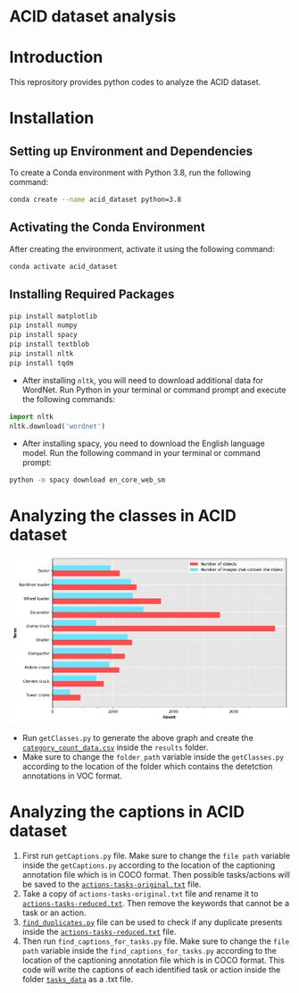 # ACID dataset analysis

# Introduction
This reprository provides python codes to analyze the ACID dataset.

# Installation
## Setting up Environment and Dependencies

To create a Conda environment with Python 3.8, run the following command:

```bash
conda create --name acid_dataset python=3.8
```

## Activating the Conda Environment
After creating the environment, activate it using the following command:

```bash
conda activate acid_dataset
```
## Installing Required Packages

```bash
pip install matplotlib
pip install numpy
pip install spacy 
pip install textblob 
pip install nltk 
pip install tqdm
```
- After installing `nltk`, you will need to download additional data for WordNet. Run Python in your terminal or command prompt and execute the following commands:
 ```python
import nltk
nltk.download('wordnet')
```
- After installing spacy, you need to download the English language model. Run the following command in your terminal or command prompt:
```bash
python -m spacy download en_core_web_sm
```
# Analyzing the classes in ACID dataset

![Number of classes](results/Count%20of%20classes.png)

- Run `getClasses.py` to generate the above graph and create the [`category_count_data.csv`](results/category_count_data.csv) inside the `results` folder.
- Make sure to change the `folder_path` variable inside the `getClasses.py` according to the location of the folder which contains the detetction annotations in VOC format.

# Analyzing the captions in ACID dataset

1. First run `getCaptions.py` file. Make sure to change the `file path` variable inside the `getCaptions.py` according to the location of the captioning annotation file which is in COCO format. Then possible tasks/actions will be saved to the [`actions-tasks-original.txt`](actions-tasks-original.txt) file.
2. Take a copy of `actions-tasks-original.txt` file and rename it to [`actions-tasks-reduced.txt`](actions-tasks-reduced.txt). Then remove the keywords that cannot be a task or an action.
3. [`find_duplicates.py`](find_duplicates.py) file can be used to check if any duplicate presents inside the [`actions-tasks-reduced.txt`](actions-tasks-reduced.txt) file.
4. Then run `find_captions_for_tasks.py` file. Make sure to change the `file path` variable inside the `find_captions_for_tasks.py` according to the location of the captioning annotation file which is in COCO format. This code will write the captions of each identified task or action inside the folder [`tasks_data`](tasks_data) as a .txt file.